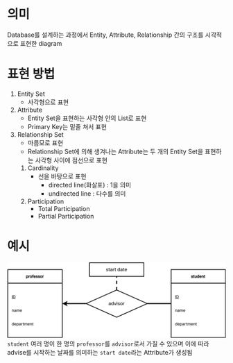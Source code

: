 # 의미
Database를 설계하는 과정에서 Entity, Attribute, Relationship 간의 구조를 시각적으로 표현한 diagram

# 표현 방법
1. Entity Set
    - 사각형으로 표현
2. Attribute
    - Entity Set을 표현하는 사각형 안의 List로 표현
    - Primary Key는 밑줄 쳐서 표현
3. Relationship Set
    - 마름모로 표현
    - Relationship Set에 의해 생겨나는 Attribute는 두 개의 Entity Set을 표현하는 사각형 사이에 점선으로 표현
    1. Cardinality
        - 선을 바탕으로 표현
            - directed line(화살표) : 1을 의미
            - undirected line : 다수를 의미
    2. Participation
        - Total Participation
        - Partial Participation

# 예시
![alt](img/Entity-Relationship_Diagram.svg)
`student` 여러 명이 한 명의 `professor`를 `advisor`로서 가질 수 있으며 이에 따라 advise를 시작하는 날짜를 의미하는 `start date`라는 Attribute가 생성됨